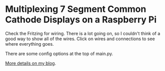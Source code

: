 # Multiplexing 7 Segment Common Cathode Displays on a Raspberry Pi

Check the Fritzing for wiring. There is a lot going on, so I couldn't think of a good way to show all of the wires. Click on wires and connections to see where everything goes.

There are some config options at the top of main.py.


[More details on my blog](https://nick.blog/2017/06/08/multiplexing-7-segment-common-cathode-displays-on-a-raspberry-pi/).
